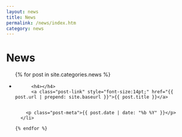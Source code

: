 ```yaml
---
layout: news
title: News
permalink: /news/index.htm
category: news
---
```

<h1>News</h1>

<ul class="post-list">
    {% for post in site.categories.news %}
      <li>
   

          <h4></h4>
          <a class="post-link" style="font-size:14pt;" href="{{ post.url | prepend: site.baseurl }}">{{ post.title }}</a>
          
        
        <p class="post-meta">{{ post.date | date: "%b %Y" }}</p>
      </li>
      
    {% endfor %}
  </ul>
   
